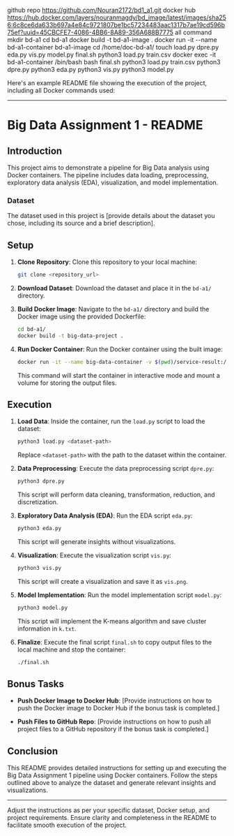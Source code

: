github repo
 https://github.com/Nouran2172/bd1_a1.git 
docker hub https://hub.docker.com/layers/nouranmagdy/bd_image/latest/images/sha256:6c8ce6da633b697a4e84c9721807be1bc57234483aac1317b7ae19cd596b75ef?uuid=45CBCFE7-4086-4BB6-8A89-356A688B7775
all command
mkdir bd-a1
cd bd-a1
docker build -t bd-a1-image .
docker run -it --name bd-a1-container bd-a1-image
cd /home/doc-bd-a1/
touch load.py dpre.py eda.py vis.py model.py final.sh
python3 load.py train.csv
docker exec -it bd-a1-container /bin/bash
bash final.sh
python3 load.py train.csv
python3 dpre.py
python3 eda.py
python3 vis.py
python3 model.py

Here's an example README file showing the execution of the project, including all Docker commands used:

---

# Big Data Assignment 1 - README

## Introduction
This project aims to demonstrate a pipeline for Big Data analysis using Docker containers. The pipeline includes data loading, preprocessing, exploratory data analysis (EDA), visualization, and model implementation.

### Dataset
The dataset used in this project is [provide details about the dataset you chose, including its source and a brief description].

## Setup

1. **Clone Repository**: Clone this repository to your local machine:
    ```bash
    git clone <repository_url>
    ```

2. **Download Dataset**: Download the dataset and place it in the `bd-a1/` directory.

3. **Build Docker Image**: Navigate to the `bd-a1/` directory and build the Docker image using the provided Dockerfile:
    ```bash
    cd bd-a1/
    docker build -t big-data-project .
    ```

4. **Run Docker Container**: Run the Docker container using the built image:
    ```bash
    docker run -it --name big-data-container -v $(pwd)/service-result:/home/doc-bd-a1/service-result big-data-project bash
    ```
    This command will start the container in interactive mode and mount a volume for storing the output files.

## Execution

1. **Load Data**: Inside the container, run the `load.py` script to load the dataset:
    ```bash
    python3 load.py <dataset-path>
    ```
    Replace `<dataset-path>` with the path to the dataset within the container.

2. **Data Preprocessing**: Execute the data preprocessing script `dpre.py`:
    ```bash
    python3 dpre.py
    ```
    This script will perform data cleaning, transformation, reduction, and discretization.

3. **Exploratory Data Analysis (EDA)**: Run the EDA script `eda.py`:
    ```bash
    python3 eda.py
    ```
    This script will generate insights without visualizations.

4. **Visualization**: Execute the visualization script `vis.py`:
    ```bash
    python3 vis.py
    ```
    This script will create a visualization and save it as `vis.png`.

5. **Model Implementation**: Run the model implementation script `model.py`:
    ```bash
    python3 model.py
    ```
    This script will implement the K-means algorithm and save cluster information in `k.txt`.

6. **Finalize**: Execute the final script `final.sh` to copy output files to the local machine and stop the container:
    ```bash
    ./final.sh
    ```

## Bonus Tasks

- **Push Docker Image to Docker Hub**: [Provide instructions on how to push the Docker image to Docker Hub if the bonus task is completed.]

- **Push Files to GitHub Repo**: [Provide instructions on how to push all project files to a GitHub repository if the bonus task is completed.]

## Conclusion

This README provides detailed instructions for setting up and executing the Big Data Assignment 1 pipeline using Docker containers. Follow the steps outlined above to analyze the dataset and generate relevant insights and visualizations.

--- 

Adjust the instructions as per your specific dataset, Docker setup, and project requirements. Ensure clarity and completeness in the README to facilitate smooth execution of the project.








